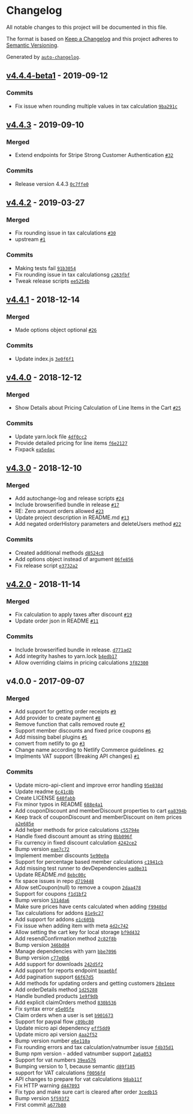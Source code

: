 # Changelog

All notable changes to this project will be documented in this file.

The format is based on [Keep a Changelog](http://keepachangelog.com/en/1.0.0/)
and this project adheres to [Semantic Versioning](http://semver.org/spec/v2.0.0.html).

Generated by [`auto-changelog`](https://github.com/CookPete/auto-changelog).

## [v4.4.4-beta1](https://github.com/netlify/gocommerce-js/compare/v4.4.3...v4.4.4-beta1) - 2019-09-12

### Commits

- Fix issue when rounding multiple values in tax calculation [`9ba291c`](https://github.com/netlify/gocommerce-js/commit/9ba291c6ee89c7442987adfe37cbd774b17a5016)

## [v4.4.3](https://github.com/netlify/gocommerce-js/compare/v4.4.2...v4.4.3) - 2019-09-10

### Merged

- Extend endpoints for Stripe Strong Customer Authentication [`#32`](https://github.com/netlify/gocommerce-js/pull/32)

### Commits

- Release version 4.4.3 [`0c7ffe0`](https://github.com/netlify/gocommerce-js/commit/0c7ffe006027c06e87c773ccaa2ec32f7f6b055c)

## [v4.4.2](https://github.com/netlify/gocommerce-js/compare/v4.4.1...v4.4.2) - 2019-03-27

### Merged

- Fix rounding issue in tax calculations [`#30`](https://github.com/netlify/gocommerce-js/pull/30)
- upstream [`#1`](https://github.com/netlify/gocommerce-js/pull/1)

### Commits

- Making tests fail [`91b3054`](https://github.com/netlify/gocommerce-js/commit/91b3054acdf5a4359a67d4208083ea7e382474f8)
- Fix rounding issue in tax calculationsg [`c263fbf`](https://github.com/netlify/gocommerce-js/commit/c263fbf0491088e9be923c3aa9d411b25721333b)
- Tweak release scripts [`ee5254b`](https://github.com/netlify/gocommerce-js/commit/ee5254baf79affcc5454a295ef313b06e5b74ad0)

## [v4.4.1](https://github.com/netlify/gocommerce-js/compare/v4.4.0...v4.4.1) - 2018-12-14

### Merged

- Made options object optional [`#26`](https://github.com/netlify/gocommerce-js/pull/26)

### Commits

- Update index.js [`3e0f6f1`](https://github.com/netlify/gocommerce-js/commit/3e0f6f127a469164960c352ac63f57298924b103)

## [v4.4.0](https://github.com/netlify/gocommerce-js/compare/v4.3.0...v4.4.0) - 2018-12-12

### Merged

- Show Details about Pricing Calculation of Line Items in the Cart [`#25`](https://github.com/netlify/gocommerce-js/pull/25)

### Commits

- Update yarn.lock file [`4df0cc2`](https://github.com/netlify/gocommerce-js/commit/4df0cc24a1b985af399841bee2f1631d3258e23b)
- Provide detailed pricing for line items [`f6e2127`](https://github.com/netlify/gocommerce-js/commit/f6e2127403fcd17865b3e5468f2ae0bdf41964ac)
- Fixpack [`ea5edac`](https://github.com/netlify/gocommerce-js/commit/ea5edac165c0e1f026f9f64aadba62aecafff7de)

## [v4.3.0](https://github.com/netlify/gocommerce-js/compare/v4.2.0...v4.3.0) - 2018-12-10

### Merged

- Add autochange-log and release scripts [`#24`](https://github.com/netlify/gocommerce-js/pull/24)
- Include browserified bundle in release [`#17`](https://github.com/netlify/gocommerce-js/pull/17)
- RE: Zero amount orders allowed [`#23`](https://github.com/netlify/gocommerce-js/pull/23)
- Update project description in README.md [`#13`](https://github.com/netlify/gocommerce-js/pull/13)
- Add negated orderHistory parameters and deleteUsers method [`#22`](https://github.com/netlify/gocommerce-js/pull/22)

### Commits

- Created additional methods [`d8524c8`](https://github.com/netlify/gocommerce-js/commit/d8524c8d295dc9bb859a0ec674781229b78ef831)
- Add options object instead of argument  [`06fe856`](https://github.com/netlify/gocommerce-js/commit/06fe85632ab09137fbc66b9aaa8b4432ad86e527)
- Fix release script [`e3732a2`](https://github.com/netlify/gocommerce-js/commit/e3732a2b3e56b50316b33421153238eac29d0b7f)

## [v4.2.0](https://github.com/netlify/gocommerce-js/compare/v4.0.0...v4.2.0) - 2018-11-14

### Merged

- Fix calculation to apply taxes after discount [`#19`](https://github.com/netlify/gocommerce-js/pull/19)
- Update order json in README [`#11`](https://github.com/netlify/gocommerce-js/pull/11)

### Commits

- Include browserified bundle in release. [`d771ad2`](https://github.com/netlify/gocommerce-js/commit/d771ad200ee087e6dfd96b1cfe550ff95b706419)
- Add integrity hashes to yarn.lock [`b4edb17`](https://github.com/netlify/gocommerce-js/commit/b4edb17dd1856b47c4d43ba282819bdab0927ac0)
- Allow overriding claims in pricing calculations [`3f82300`](https://github.com/netlify/gocommerce-js/commit/3f82300169c706eb7b5fc5e3ecee42b97cf797a8)

## v4.0.0 - 2017-09-07

### Merged

- Add support for getting order receipts [`#9`](https://github.com/netlify/gocommerce-js/pull/9)
- Add provider to create payment [`#8`](https://github.com/netlify/gocommerce-js/pull/8)
- Remove function that calls removed route [`#7`](https://github.com/netlify/gocommerce-js/pull/7)
- Support member discounts and fixed price coupons [`#6`](https://github.com/netlify/gocommerce-js/pull/6)
- Add missing babel plugins [`#5`](https://github.com/netlify/gocommerce-js/pull/5)
- convert from netlify to go [`#3`](https://github.com/netlify/gocommerce-js/pull/3)
- Change name according to Netlify Commerce guidelines. [`#2`](https://github.com/netlify/gocommerce-js/pull/2)
- Implments VAT support (Breaking API changes) [`#1`](https://github.com/netlify/gocommerce-js/pull/1)

### Commits

- Update micro-api-client and improve error handling [`95e838d`](https://github.com/netlify/gocommerce-js/commit/95e838d69d77a513ce2200b4ecdd3747eb546f0b)
- Update readme [`6c41c8b`](https://github.com/netlify/gocommerce-js/commit/6c41c8be536f794d090ac991c09f9a510f3f65a1)
- Create LICENSE [`640fabb`](https://github.com/netlify/gocommerce-js/commit/640fabb103cedd0d9477d1a5eb28c17168ec1f7f)
- Fix minor typos in README [`688e4a1`](https://github.com/netlify/gocommerce-js/commit/688e4a17ee8a4e9f20e1730f0d9016a7a3b06320)
- Add couponDiscount and memberDiscount properties to cart [`ea8394b`](https://github.com/netlify/gocommerce-js/commit/ea8394bbe9370036fe77445d520e8fe4d8b4d020)
- Keep track of couponDiscount and memberDiscount on item prices [`a2e685e`](https://github.com/netlify/gocommerce-js/commit/a2e685e11f3772fa04c5aa8e8955e475791e636f)
- Add helper methods for price calculations [`c55794e`](https://github.com/netlify/gocommerce-js/commit/c55794e8846a61e9307724c43b524505a916a946)
- Handle fixed discount amount as string [`0bb096f`](https://github.com/netlify/gocommerce-js/commit/0bb096fd1809cda7fe47e5c961597d8d49a8f6f6)
- Fix currency in fixed discount calculation [`4242ce2`](https://github.com/netlify/gocommerce-js/commit/4242ce2e3c3e9a7b442067e7313fa7258669db8b)
- Bump version [`eae7c72`](https://github.com/netlify/gocommerce-js/commit/eae7c72bbf55c52ef49e4d398cd9a34121961b3a)
- Implement member discounts [`5e90e0a`](https://github.com/netlify/gocommerce-js/commit/5e90e0a3aea2dff86eb55365b93e1b02201118aa)
- Support for percentage based member calculations [`c1941cb`](https://github.com/netlify/gocommerce-js/commit/c1941cb9e7752774017f9ed7f9892e9ee36aca97)
- Add missing test runner to devDependencies [`ead0e31`](https://github.com/netlify/gocommerce-js/commit/ead0e31ec06c696b32deaebb49718f2578fc26f3)
- Update README.md [`8ebc00c`](https://github.com/netlify/gocommerce-js/commit/8ebc00c426814a8bdf23b54ebd6ad6202bdb53db)
- fix space issues in repo [`d719448`](https://github.com/netlify/gocommerce-js/commit/d719448f2044c76d38394106166a1ca2ca8674b9)
- Allow setCoupon(null) to remove a coupon [`2daa478`](https://github.com/netlify/gocommerce-js/commit/2daa478d295e5a6a6974f24bc0d6896aa98f27af)
- Support for coupons [`f1d1bf2`](https://github.com/netlify/gocommerce-js/commit/f1d1bf26e0e91b0ce08975a725999a3f6509440c)
- Bump version [`5314da6`](https://github.com/netlify/gocommerce-js/commit/5314da60d2d070c8c4571178a7c592d8c523916f)
- Make sure prices have cents calculated when adding [`f9940bd`](https://github.com/netlify/gocommerce-js/commit/f9940bdf80665512d1cdfd9b09af5a0cea1c5297)
- Tax calculations for addons [`81e9c27`](https://github.com/netlify/gocommerce-js/commit/81e9c27c9c1d38a5303091adeff266b8bb59772f)
- Add support for addons [`e1c605b`](https://github.com/netlify/gocommerce-js/commit/e1c605b598fc518fee7b70f31297401c5a50d070)
- Fix  issue when adding item with meta [`4d2c742`](https://github.com/netlify/gocommerce-js/commit/4d2c7424a91da7ec1f80a46d9187f99a6e32ffca)
- Allow setting the cart key for local storage [`bf9d432`](https://github.com/netlify/gocommerce-js/commit/bf9d43280ea91a15a45b329bdc5618bfee85224c)
- Add resendConfirmation method [`2c82f8b`](https://github.com/netlify/gocommerce-js/commit/2c82f8b14119727fcc0d8457787c42e0495be240)
- Bump version [`346bd04`](https://github.com/netlify/gocommerce-js/commit/346bd0413fce1dee7076fc4f9f1af58e2728bb44)
- Manage dependencies with yarn [`bbe7096`](https://github.com/netlify/gocommerce-js/commit/bbe70964b6fd9be889053fa995943f050515d694)
- Bump version [`c77e0b6`](https://github.com/netlify/gocommerce-js/commit/c77e0b6415327b113a8c8513250d916b120aaad8)
- Add support for downloads [`242d5f2`](https://github.com/netlify/gocommerce-js/commit/242d5f20cc3783adadc53c1eef69725a6ab4695a)
- Add support for reports endpoint [`beae6bf`](https://github.com/netlify/gocommerce-js/commit/beae6bf5527b4ba2a830910934c69658bb576ffa)
- Add pagination support [`66f67d5`](https://github.com/netlify/gocommerce-js/commit/66f67d5777bcd2a61340534a651ab2a9beb1570e)
- Add methods for updating orders and getting customers [`20e1eee`](https://github.com/netlify/gocommerce-js/commit/20e1eee3adbf5161891aad82a274e20ca54aa336)
- Add orderDetails method [`1d25288`](https://github.com/netlify/gocommerce-js/commit/1d252881e6f0d2f6c0ed1cfb8d309d820a1423af)
- Handle bundled products [`1e9f9db`](https://github.com/netlify/gocommerce-js/commit/1e9f9db38041a2a73c7b07dee920a62add140712)
- Add explicit claimOrders method [`830b536`](https://github.com/netlify/gocommerce-js/commit/830b5360201bba2235259f350f5a8bd69de0af06)
- Fix syntax error [`e5e05fe`](https://github.com/netlify/gocommerce-js/commit/e5e05fe3b143c3d610a93b27812a73032b958273)
- Claim orders when a user is set [`b901673`](https://github.com/netlify/gocommerce-js/commit/b901673db6eb04b959c53e9ff086da22f9abedf6)
- Support for paypal flow [`c89bc80`](https://github.com/netlify/gocommerce-js/commit/c89bc80e8fe64abb8c0b5f3beba1e550ab89d011)
- Update micro api dependency [`eff5dd9`](https://github.com/netlify/gocommerce-js/commit/eff5dd9f46719c6a057dbd3dd61b201dca6a6eaa)
- Update micro api version [`4aa2f52`](https://github.com/netlify/gocommerce-js/commit/4aa2f52d6a64add0bd8e5158c2e3a603ce1dcbd3)
- Bump version number [`e6e110a`](https://github.com/netlify/gocommerce-js/commit/e6e110a1637a10ba17f1d7f4b3e6832e43d18c7f)
- Fix rounding errors and tax calculation/vatnumber issue [`f4b35d1`](https://github.com/netlify/gocommerce-js/commit/f4b35d1c85818717c75ed4050bd0c3630df56ba1)
- Bump npm version - added vatnumber support [`2a6a053`](https://github.com/netlify/gocommerce-js/commit/2a6a053dcb67b7dfd6f4568b77666074617e11f3)
- Support for vat numbers [`39ea576`](https://github.com/netlify/gocommerce-js/commit/39ea576e086a4445c91477a073c0cb3a123689ad)
- Bumping version to 1, because semantic [`d89f105`](https://github.com/netlify/gocommerce-js/commit/d89f105eddce0f6a785cdab5c71e9b70857a16f2)
- support for VAT calculations [`f0056fd`](https://github.com/netlify/gocommerce-js/commit/f0056fdb5712123df3d80f29d8072f0baeeb27f5)
- API changes to prepare for vat calculations [`98ab11f`](https://github.com/netlify/gocommerce-js/commit/98ab11fd89363d66b1743665c66b21095ca44607)
- Fix HTTP warning [`d447093`](https://github.com/netlify/gocommerce-js/commit/d44709319d06cba54a930e7b54acb1f452251e74)
- Fix typo and make sure cart is cleared after order [`3cedb15`](https://github.com/netlify/gocommerce-js/commit/3cedb159abc9cf66a5c8983a416f83f2183f3b37)
- Bump version [`5f593f2`](https://github.com/netlify/gocommerce-js/commit/5f593f29e6798c956f62cbcad1c495a3ff2c6e34)
- First commit [`a677b80`](https://github.com/netlify/gocommerce-js/commit/a677b80f31099bea74fc4c4c7ca9176e64aeab9a)
